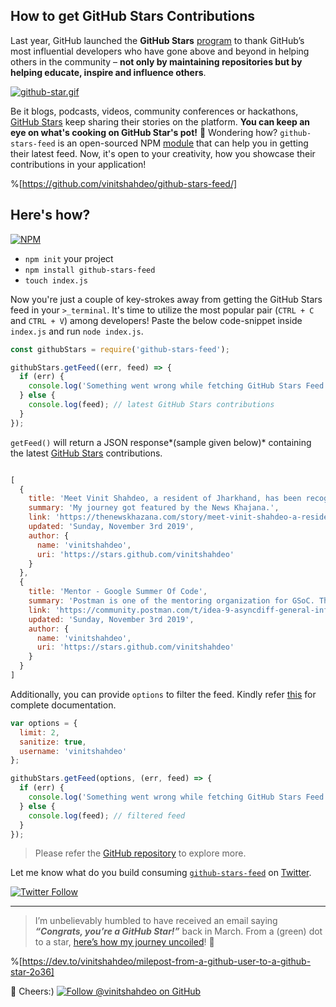 ## How to get GitHub Stars Contributions

Last year, GitHub launched the **GitHub Stars** [program](https://stars.github.com/) to thank GitHub’s most influential developers who have gone above and beyond in helping others in the community – **not only by maintaining repositories but by helping educate, inspire and influence others**.

[![github-star.gif](https://cdn.hashnode.com/res/hashnode/image/upload/v1620861295093/-z0eJTmdv.gif)](https://stars.github.com/profiles/vinitshahdeo/)

Be it blogs, podcasts, videos, community conferences or hackathons, [GitHub Stars](https://stars.github.com/profiles/) keep sharing their stories on the platform. **You can keep an eye on what's cooking on GitHub Star's pot!** 🌟 Wondering how? `github-stars-feed` is an open-sourced NPM [module](https://www.npmjs.com/package/github-stars-feed) that can help you in getting their latest feed. Now, it's open to your creativity, how you showcase their contributions in your application!


%[https://github.com/vinitshahdeo/github-stars-feed/]


## Here's how?

[![NPM](https://nodei.co/npm/github-stars-feed.png?compact=true)](https://www.npmjs.com/package/github-stars-feed)


- `npm init` your project
- `npm install github-stars-feed`
- `touch index.js`

Now you're just a couple of key-strokes away from getting the GitHub Stars feed in your `>_terminal`. It's time to utilize the most popular pair (`CTRL + C` and `CTRL + V`) among developers! Paste the below code-snippet inside `index.js` and run `node index.js`.

```js
const githubStars = require('github-stars-feed');

githubStars.getFeed((err, feed) => {
  if (err) {
    console.log('Something went wrong while fetching GitHub Stars Feed');
  } else {
    console.log(feed); // latest GitHub Stars contributions
  }
});
```

`getFeed()` will return a JSON response*(sample given below)* containing the latest [GitHub Stars](https://stars.github.com/profiles/) contributions.

```js

[
  {
    title: 'Meet Vinit Shahdeo, a resident of Jharkhand, has been recognized as a GitHub Star',
    summary: 'My journey got featured by the News Khajana.',
    link: 'https://thenewskhazana.com/story/meet-vinit-shahdeo-a-resident-of-jharkhand-has-been-recognized-as-a-github-star-22451/',
    updated: 'Sunday, November 3rd 2019',
    author: {
      name: 'vinitshahdeo',
      uri: 'https://stars.github.com/vinitshahdeo'
    }
  },
  {
    title: 'Mentor - Google Summer Of Code',
    summary: 'Postman is one of the mentoring organization for GSoC. This year, Postman has AsyncAPI Initiative as part of their team.\n\nI will be mentoring an idea for AsyncAPI i.e. AsyncDiff. It\'s basically a library to compare two AsyncAPI documents and generate diff for the review process.',
    link: 'https://community.postman.com/t/idea-9-asyncdiff-general-information/21694',
    updated: 'Sunday, November 3rd 2019',
    author: {
      name: 'vinitshahdeo',
      uri: 'https://stars.github.com/vinitshahdeo'
    }
  }
]
```

Additionally, you can provide `options` to filter the feed. Kindly refer [this](https://github.com/vinitshahdeo/github-stars-feed#options) for complete documentation.

```js
var options = {
  limit: 2,
  sanitize: true,
  username: 'vinitshahdeo'
};

githubStars.getFeed(options, (err, feed) => {
  if (err) {
    console.log('Something went wrong while fetching GitHub Stars Feed');
  } else {
    console.log(feed); // filtered feed
  }
});
```

> Please refer the [GitHub repository](https://github.com/vinitshahdeo/github-stars-feed) to explore more. 

Let me know what do you build consuming  [`github-stars-feed`](https://github.com/vinitshahdeo/github-stars-feed) on [Twitter](https://twitter.com/Vinit_Shahdeo).

[![Twitter Follow](https://img.shields.io/twitter/follow/Vinit_Shahdeo?style=social)](https://twitter.com/Vinit_Shahdeo)

---------

> I’m unbelievably humbled to have received an email saying ***“Congrats, you’re a GitHub Star!”*** back in March. From a (green) dot to a star, [here’s how my journey uncoiled](https://dev.to/vinitshahdeo/milepost-from-a-github-user-to-a-github-star-2o36)! 🚀

%[https://dev.to/vinitshahdeo/milepost-from-a-github-user-to-a-github-star-2o36]

🍻
Cheers:) 
[![Follow @vinitshahdeo on GitHub](https://img.shields.io/github/followers/vinitshahdeo.svg?label=Follow%20@vinitshahdeo&style=social)](https://github.com/vinitshahdeo/)
